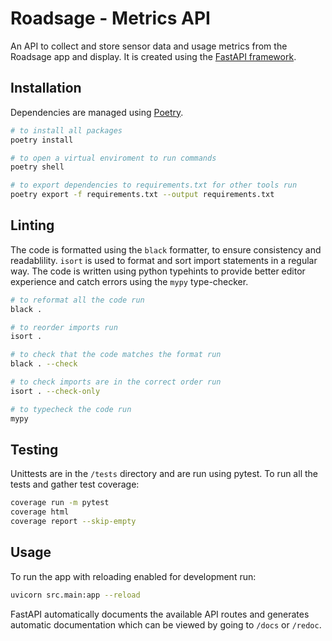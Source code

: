# Roadsage - Metrics API

An API to collect and store sensor data and usage metrics from the Roadsage app and display. It is created using the [FastAPI framework](https://fastapi.tiangolo.com/).

## Installation

Dependencies are managed using [Poetry](https://python-poetry.org/).

```sh
# to install all packages
poetry install

# to open a virtual enviroment to run commands
poetry shell

# to export dependencies to requirements.txt for other tools run
poetry export -f requirements.txt --output requirements.txt
```

## Linting

The code is formatted using the `black` formatter, to ensure consistency and readablility.
`isort` is used to format and sort import statements in a regular way.
The code is written using python typehints to provide better editor experience and catch errors using the `mypy` type-checker.

```sh
# to reformat all the code run
black .

# to reorder imports run
isort .

# to check that the code matches the format run
black . --check

# to check imports are in the correct order run
isort . --check-only

# to typecheck the code run
mypy
```

## Testing

Unittests are in the `/tests` directory and are run using pytest. To run all the tests and gather test coverage:

```sh
coverage run -m pytest
coverage html
coverage report --skip-empty
```

## Usage

To run the app with reloading enabled for development run:

```sh
uvicorn src.main:app --reload
```

FastAPI automatically documents the available API routes and generates automatic documentation which can be viewed by going to `/docs` or `/redoc`.
